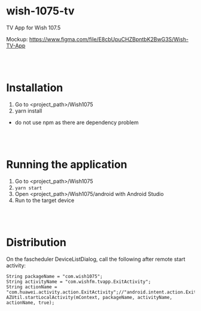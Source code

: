 # wish-1075-tv
TV App for Wish 107.5

Mockup: https://www.figma.com/file/E8cbUpuCHZBpntbK2BwG3S/Wish-TV-App

<br /><br />

# Installation
1. Go to <project_path>/Wish1075
2. yarn install
- do not use npm as there are dependency problem

<br /><br />
# Running the application
1. Go to <project_path>/Wish1075
2. `yarn start`
3. Open <project_path>/Wish1075/android with Android Studio
4. Run to the target device

<br /><br />

# Distribution
On the fascheduler DeviceListDialog, call the following after remote start activity:

```
String packageName = "com.wish1075";
String activityName = "com.wishfm.tvapp.ExitActivity";
String actionName = "com.huawei.activity.action.ExitActivity";//"android.intent.action.Exit";
AZUtil.startLocalActivity(mContext, packageName, activityName, actionName, true);
```

<br /><br />


